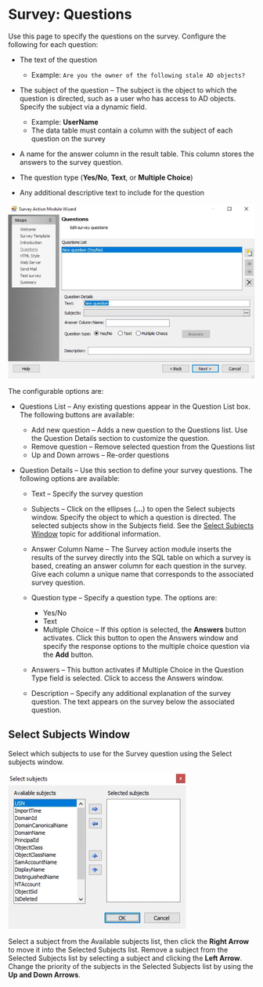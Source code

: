 # Survey: Questions

Use this page to specify the questions on the survey. Configure the following for each question:

- The text of the question

    - Example: `Are you the owner of the following stale AD objects?`

- The subject of the question – The subject is the object to which the question is directed, such as
  a user who has access to AD objects. Specify the subject via a dynamic field.

    - Example: **UserName**
    - The data table must contain a column with the subject of each question on the survey

- A name for the answer column in the result table. This column stores the answers to the survey
  question.
- The question type (**Yes/No**, **Text**, or **Multiple Choice**)
- Any additional descriptive text to include for the question

![Survey Action Module Wizard Questions page](../../../../../../static/img/product_docs/accessanalyzer/admin/action/survey/questions.webp)

The configurable options are:

- Questions List – Any existing questions appear in the Question List box. The following buttons are
  available:

    - Add new question – Adds a new question to the Questions list. Use the Question Details section
      to customize the question.
    - Remove question – Remove selected question from the Questions list
    - Up and Down arrows – Re-order questions

- Question Details – Use this section to define your survey questions. The following options are
  available:

    - Text – Specify the survey question
    - Subjects – Click on the ellipses (**…**) to open the Select subjects window. Specify the
      object to which a question is directed. The selected subjects show in the Subjects field. See
      the [Select Subjects Window](#select-subjects-window) topic for additional information.
    - Answer Column Name – The Survey action module inserts the results of the survey directly into
      the SQL table on which a survey is based, creating an answer column for each question in the
      survey. Give each column a unique name that corresponds to the associated survey question.
    - Question type – Specify a question type. The options are:

        - Yes/No
        - Text
        - Multiple Choice – If this option is selected, the **Answers** button activates. Click this
          button to open the Answers window and specify the response options to the multiple choice
          question via the **Add** button.

    - Answers – This button activates if Multiple Choice in the Question Type field is selected.
      Click to access the Answers window.
    - Description – Specify any additional explanation of the survey question. The text appears on
      the survey below the associated question.

## Select Subjects Window

Select which subjects to use for the Survey question using the Select subjects window.

![Select subjects window](../../../../../../static/img/product_docs/accessanalyzer/admin/action/survey/selectsubjects.webp)

Select a subject from the Available subjects list, then click the **Right Arrow** to move it into
the Selected Subjects list. Remove a subject from the Selected Subjects list by selecting a subject
and clicking the **Left Arrow**. Change the priority of the subjects in the Selected Subjects list
by using the **Up and Down Arrows**.
